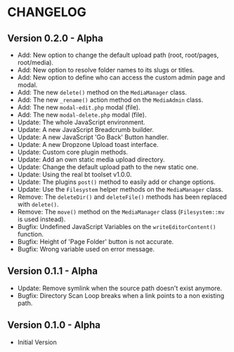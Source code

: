 CHANGELOG
=========

Version 0.2.0 - Alpha
---------------------
-   Add: New option to change the default upload path (root, root/pages, root/media).
-   Add: New option to resolve folder names to its slugs or titles.
-   Add: New option to define who can access the custom admin page and modal.
-   Add: The new `delete()` method on the `MediaManager` class.
-   Add: The new `_rename()` action method on the `MediaAdmin` class.
-   Add: The new `modal-edit.php` modal (file).
-   Add: The new `modal-delete.php` modal (file).
-   Update: The whole JavaScript environment.
-   Update: A new JavaScript Breadcrumb builder.
-   Update: A new JavaScript 'Go Back' Button handler.
-   Update: A new Dropzone Upload toast interface.
-   Update: Custom core plugin methods.
-   Update: Add an own static media upload directory.
-   Update: Change the default upload path to the new static one.
-   Update: Using the real bt toolset v1.0.0.
-   Update: The plugins `post()` method to easily add or change options.
-   Update: Use the `Filesystem` helper methods on the `MediaManager` class.
-   Remove: The `deleteDir()` and `deleteFile()` methods has been replaced with `delete()`.
-   Remove: The `move()` method on the `MediaManager` class (`Filesystem::mv` is used instead).
-   Bugfix: Undefined JavaScript Variables on the `writeEditorContent()` function.
-   Bugfix: Height of 'Page Folder' button is not accurate.
-   Bugfix: Wrong variable used on error message.

Version 0.1.1 - Alpha
---------------------
-   Update: Remove symlink when the source path doesn't exist anymore.
-   Bugfix: Directory Scan Loop breaks when a link points to a non existing path.

Version 0.1.0 - Alpha
---------------------
-   Initial Version
